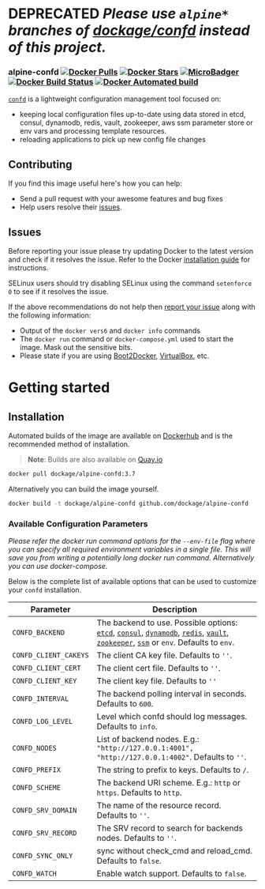 # DEPRECATED _Please use `alpine*` branches of [dockage/confd](https://github.com/dockage/confd) instead of this project._
### alpine-confd [![Docker Pulls](https://img.shields.io/docker/pulls/dockage/alpine-confd.svg)](https://hub.docker.com/r/dockage/alpine-confd/) [![Docker Stars](https://img.shields.io/docker/stars/dockage/alpine-confd.svg?style=flat)](https://hub.docker.com/r/dockage/alpine-confd/) [![MicroBadger](https://images.microbadger.com/badges/image/dockage/alpine-confd:3.7.svg)](https://microbadger.com/images/dockage/alpine-confd:3.7) [![Docker Build Status](https://img.shields.io/docker/build/dockage/alpine-confd.svg)](https://hub.docker.com/r/dockage/alpine-confd/) [![Docker Automated build](https://img.shields.io/docker/automated/dockage/alpine-confd.svg)](https://hub.docker.com/r/dockage/alpine-confd/)

[`confd`](http://confd.io) is a lightweight configuration management tool focused on:

* keeping local configuration files up-to-date using data stored in etcd, consul, dynamodb, redis, vault, zookeeper, aws ssm parameter store or env vars and processing template resources.
* reloading applications to pick up new config file changes

## Contributing

If you find this image useful here's how you can help:

- Send a pull request with your awesome features and bug fixes
- Help users resolve their [issues](../../issues?q=is%3Aopen+is%3Aissue).

## Issues

Before reporting your issue please try updating Docker to the latest version and check if it resolves the issue. Refer to the Docker [installation guide](https://docs.docker.com/installation) for instructions.

SELinux users should try disabling SELinux using the command `setenforce 0` to see if it resolves the issue.

If the above recommendations do not help then [report your issue](../../issues/new) along with the following information:

- Output of the `docker vers6` and `docker info` commands
- The `docker run` command or `docker-compose.yml` used to start the image. Mask out the sensitive bits.
- Please state if you are using [Boot2Docker](http://www.boot2docker.io), [VirtualBox](https://www.virtualbox.org), etc.

# Getting started

## Installation

Automated builds of the image are available on [Dockerhub](https://hub.docker.com/r/dockage/alpine-confd) and is the recommended method of installation.

> **Note**: Builds are also available on [Quay.io](https://quay.io/repository/dockage/alpine-confd)

```bash
docker pull dockage/alpine-confd:3.7
```

Alternatively you can build the image yourself.

```bash
docker build -t dockage/alpine-confd github.com/dockage/alpine-confd
```

### Available Configuration Parameters

*Please refer the docker run command options for the `--env-file` flag where you can specify all required environment variables in a single file. This will save you from writing a potentially long docker run command. Alternatively you can use docker-compose.*

Below is the complete list of available options that can be used to customize your `confd` installation.


| Parameter | Description |
|-----------|-------------|
| `CONFD_BACKEND` | The backend to use. Possible options: [`etcd`](https://github.com/coreos/etcd), [`consul`](http://consul.io), [`dynamodb`](http://aws.amazon.com/dynamodb), [`redis`](http://redis.io), [`vault`](https://vaultproject.io), [`zookeeper`](https://zookeeper.apache.org), [`ssm`](https://aws.amazon.com/ec2/systems-manager) or `env`. Defaults to `env`. |
| `CONFD_CLIENT_CAKEYS` | The client CA key file. Defaults to `''`. |
| `CONFD_CLIENT_CERT` | The client cert file. Defaults to `''`. |
| `CONFD_CLIENT_KEY` | The client key file. Defaults to `''` |
| `CONFD_INTERVAL` | The backend polling interval in seconds. Defaults to `600`. |
| `CONFD_LOG_LEVEL` | Level which confd should log messages. Defaults to `info`. |
| `CONFD_NODES` | List of backend nodes. E.g.: `"http://127.0.0.1:4001", "http://127.0.0.1:4002"`. Defaults to `''`. |
| `CONFD_PREFIX` | The string to prefix to keys. Defaults to `/`. |
| `CONFD_SCHEME` | The backend URI scheme. E.g.: `http` or `https`. Defaults to `http`. |
| `CONFD_SRV_DOMAIN` | The name of the resource record. Defaults to `''`. |
| `CONFD_SRV_RECORD` | The SRV record to search for backends nodes. Defaults to `''`. |
| `CONFD_SYNC_ONLY` | sync without check_cmd and reload_cmd. Defaults to `false`. |
| `CONFD_WATCH` | Enable watch support. Defaults to `false`. |
